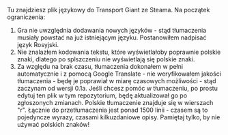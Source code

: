 Tu znajdziesz plik językowy do Transport Giant ze Steama.
Na początek ograniczenia:
1. Gra nie uwzględnia dodawania nowych języków - stąd tłumaczenia musiały powstać na już istniejącym języku. Postanowiłem nadpisać język Rosyjski.
2. Nie znalazłem kodowania tekstu, które wyświetlałoby poprawnie polskie znaki, dlatego po splszczeniu nie wyświetlają się polskie znaki.
3. Za względu na brak czasu, tłumaczenia dokonałem w pełni automatycznie i z pomocą Google Translate - nie weryfikowałem jakości tłumaczenia - będę je poprawiał w miarę czasowych możliwości - stąd zaczynam od wersji 0.1a. Jeśli chcesz pomóc w tłumaczeniu, po prostu edytuj ten plik w tym repozytorium, będę aktualizował go po zgłoszonych zmianach. Polskie tłumaczenie znajduje się w wierszach "r". Łącznie do przetłumaczenia jest ponad 1500 linii - czasem są to pojedyncze wyrazy, czasami kilkuzdaniowe opisy. Pamiętaj tylko, by nie używać polskich znaków!
